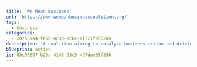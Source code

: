 ```yaml
---
title: 'We Mean Business'
url: 'https://www.wemeanbusinesscoalition.org/'
tags:
  - business
categories:
  - 207559a4-fe66-4c3d-bc6c-4f721f9562a4
description: 'A coalition aiming to catalyze business action and driving policy ambition to accelerate the zero-carbon transition.'
blueprint: action
id: 0bc93607-b28a-4140-93c5-497dae85f336
---
```

